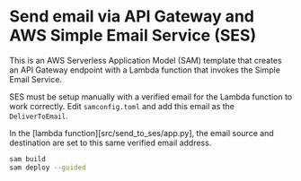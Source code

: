 # Send email via API Gateway and AWS Simple Email Service (SES)

This is an AWS Serverless Application Model (SAM) template that creates an
API Gateway endpoint with a Lambda function that invokes the Simple Email Service.

SES must be setup manually with a verified email for the Lambda function to work
correctly. Edit `samconfig.toml` and add this email as the `DeliverToEmail`.

In the [lambda function][src/send_to_ses/app.py], the email source and destination are
set to this same verified email address.

```sh
sam build
sam deploy --guided
```
